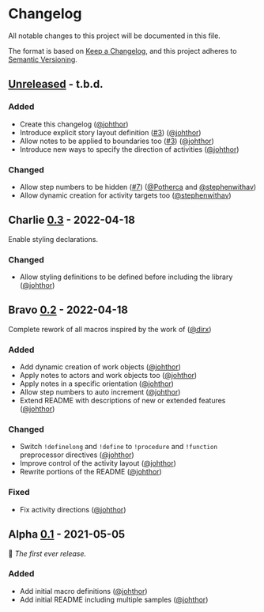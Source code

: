 # Changelog

All notable changes to this project will be documented in this file.

The format is based on [Keep a Changelog](https://keepachangelog.com/en/1.1.0/),
and this project adheres to [Semantic Versioning](https://semver.org/spec/v2.0.0.html).


## [Unreleased] - t.b.d.

### Added

- Create this changelog ([@johthor][gh-johthor])
- Introduce explicit story layout definition ([#3](https://github.com/johthor/DomainStory-PlantUML/pull/3)) ([@johthor][gh-johthor])
- Allow notes to be applied to boundaries too ([#3](https://github.com/johthor/DomainStory-PlantUML/pull/3)) ([@johthor][gh-johthor])
- Introduce new ways to specify the direction of activities ([@johthor][gh-johthor])

### Changed

- Allow step numbers to be hidden ([#7](https://github.com/johthor/DomainStory-PlantUML/pull/7)) ([@Potherca](https://github.com/Potherca) and [@stephenwithav](https://github.com/stephenwithav))
- Allow dynamic creation for activity targets too ([@stephenwithav](https://github.com/stephenwithav))


## Charlie [0.3] - 2022-04-18

Enable styling declarations.

### Changed

- Allow styling definitions to be defined before including the library ([@johthor][gh-johthor])


## Bravo [0.2] - 2022-04-18

Complete rework of all macros inspired by the work of ([@dirx](https://github.com/dirx))

### Added

- Add dynamic creation of work objects ([@johthor][gh-johthor])
- Apply notes to actors and work objects too ([@johthor][gh-johthor])
- Apply notes in a specific orientation ([@johthor][gh-johthor])
- Allow step numbers to auto increment ([@johthor][gh-johthor])
- Extend README with descriptions of new or extended features ([@johthor][gh-johthor])

### Changed

- Switch `!definelong` and `!define` to `!procedure` and `!function` preprocessor directives ([@johthor][gh-johthor])
- Improve control of the activity layout ([@johthor][gh-johthor])
- Rewrite portions of the README ([@johthor][gh-johthor])

### Fixed

- Fix activity directions ([@johthor][gh-johthor])


## Alpha [0.1] - 2021-05-05

:seedling: _The first ever release._

### Added

- Add initial macro definitions ([@johthor][gh-johthor])
- Add initial README including multiple samples ([@johthor][gh-johthor])

[Unreleased]: https://github.com/johthor/DomainStory-PlantUML/compare/v0.3...HEAD
[0.3]: https://github.com/johthor/DomainStory-PlantUML/releases/tag/v0.3
[0.2]: https://github.com/johthor/DomainStory-PlantUML/releases/tag/v0.2
[0.1]: https://github.com/johthor/DomainStory-PlantUML/releases/tag/v0.1

[gh-johthor]: https://github.com/johthor

[//]: # (Types of changes)
[//]: # (Added: for new features.)
[//]: # (Changed: for changes in existing functionality.)
[//]: # (Deprecated: for soon-to-be removed features.)
[//]: # (Removed: for now removed features.)
[//]: # (Fixed: for any bug fixes.)
[//]: # (Security: in case of vulnerabilities.)
